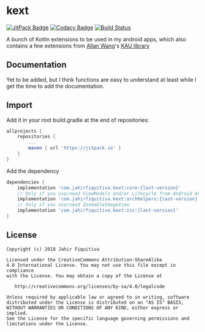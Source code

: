 # kext

[![JitPack Badge](https://jitpack.io/v/jahirfiquitiva/KAUExtensions.svg)](https://jitpack.io/#jahirfiquitiva/KAUExtensions)
[![Codacy Badge](https://api.codacy.com/project/badge/Grade/645b9213563542d4ac0d5bbc76d3180a)](https://www.codacy.com/app/jahirfiquitiva/KAUExtensions?utm_source=github.com&amp;utm_medium=referral&amp;utm_content=jahirfiquitiva/KAUExtensions&amp;utm_campaign=Badge_Grade)
[![Build Status](https://travis-ci.org/jahirfiquitiva/KAUExtensions.svg?branch=master)](https://travis-ci.org/jahirfiquitiva/KAUExtensions)

A bunch of Kotlin extensions to be used in my android apps, which also contains a few extensions from [Allan Wang](https://github.com/AllanWang)'s [KAU library](https://github.com/AllanWang/KAU)

## Documentation

Yet to be added, but I think functions are easy to understand at least while I get the time to add the documentation.

## Import

Add it in your root build.gradle at the end of repositories:
```groovy
allprojects {
    repositories {
        ...
        maven { url 'https://jitpack.io' }
    }
}
```

Add the dependency
```groovy
dependencies {
    implementation 'com.jahirfiquitiva.kext:core:{last-version}'
	// Only if you use/need ViewModels and/or Lifecycle from Android Architecture Components
    implementation 'com.jahirfiquitiva.kext:archhelpers:{last-version}'
    // Only if you use/need ZoomableImageView
    implementation 'com.jahirfiquitiva.kext:ziv:{last-version}'
}
```


## License


	Copyright (c) 2018 Jahir Fiquitiva

	Licensed under the CreativeCommons Attribution-ShareAlike 
	4.0 International License. You may not use this file except in compliance 
	with the License. You may obtain a copy of the License at

	   http://creativecommons.org/licenses/by-sa/4.0/legalcode

	Unless required by applicable law or agreed to in writing, software
	distributed under the License is distributed on an "AS IS" BASIS,
	WITHOUT WARRANTIES OR CONDITIONS OF ANY KIND, either express or implied.
	See the License for the specific language governing permissions and
	limitations under the License.

